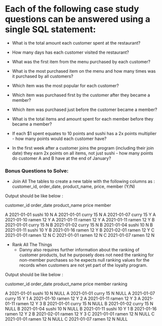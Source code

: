 # Each of the following case study questions can be answered using a single SQL statement:

* What is the total amount each customer spent at the restaurant?

* How many days has each customer visited the restaurant?

* What was the first item from the menu purchased by each customer?

* What is the most purchased item on the menu and how many times was it purchased by all customers?

* Which item was the most popular for each customer?

* Which item was purchased first by the customer after they became a member?

* Which item was purchased just before the customer became a member?

* What is the total items and amount spent for each member before they became a member?

* If each $1 spent equates to 10 points and sushi has a 2x points multiplier - how many points would each customer have?

* In the first week after a customer joins the program (including their join date) they earn 2x points on all items, not just sushi - how many points do customer A and B have at the end of January?


### Bonus Questions to Solve:

- Join All The tables to create a new table with the following columns as : customer_id, order_date, product_name, price, member (Y/N)

Output should be like below :

customer_id	order_date	product_name	price	member

A	2021-01-01	sushi	10	N
A	2021-01-01	curry	15	N
A	2021-01-07	curry	15	Y
A	2021-01-10	ramen	12	Y
A	2021-01-11	ramen	12	Y
A	2021-01-11	ramen	12	Y
B	2021-01-01	curry	15	N
B	2021-01-02	curry	15	N
B	2021-01-04	sushi	10	N
B	2021-01-11	sushi	10	Y
B	2021-01-16	ramen	12	Y
B	2021-02-01	ramen	12	Y
C	2021-01-01	ramen	12	N
C	2021-01-01	ramen	12	N
C	2021-01-07	ramen	12	N

- Rank All The Things
    - Danny also requires further information about the ranking of customer products, but he purposely does not need the ranking for non-member purchases so he expects null ranking values for the records when customers are not yet part of the loyalty program.

Output should be like below :

customer_id	order_date	product_name	price	member	ranking

A	2021-01-01	sushi	10	N	NULL
A	2021-01-01	curry	15	N	NULL
A	2021-01-07	curry	15	Y	1
A	2021-01-10	ramen	12	Y	2
A	2021-01-11	ramen	12	Y	3
A	2021-01-11	ramen	12	Y	3
B	2021-01-01	curry	15	N	NULL
B	2021-01-02	curry	15	N	NULL
B	2021-01-04	sushi	10	N	NULL
B	2021-01-11	sushi	10	Y	1
B	2021-01-16	ramen	12	Y	2
B	2021-02-01	ramen	12	Y	3
C	2021-01-01	ramen	12	N	NULL
C	2021-01-01	ramen	12	N	NULL
C	2021-01-07	ramen	12	N	NULL
